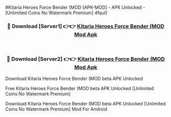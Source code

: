 #Kitaria Heroes Force Bender (MOD [APK-MOD] - APK Unlocked - [Unlimited Coins No Watermark Premium] 4fqu0



<div align="center">

<h3>🔴 Download [Server1] 👉👉 <a href="https://momento.my/?title=Kitaria_Heroes_Force_Bender_(MOD">Kitaria Heroes Force Bender (MOD Mod Apk</a></h3><br>

<h3>🔴 Download [Server2] 👉👉 <a href="https://momento.my/?title=Kitaria_Heroes_Force_Bender_(MOD">Kitaria Heroes Force Bender (MOD Mod Apk</a></h3>
</div>



Download Kitaria Heroes Force Bender (MOD beta APK Unlocked

Free Kitaria Heroes Force Bender (MOD beta APK Unlocked [Unlimited Coins No Watermark Premium]

Download Kitaria Heroes Force Bender (MOD beta APK Unlocked [Unlimited Coins No Watermark Premium] Mod For Android
